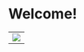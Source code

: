 # Welcome!

<table>
  <tr>
    <td align="center" style="padding=0;width=50%;">
      <img align="center" style="padding=0;" src="https://github-readme-stats-nu-three-42.vercel.app/api/top-langs/?username=KrishayB&layout=compact&hide_border=true&theme=prussian&bg_color=00000000&title_color=5477a1&text_color=7ea2cc">
  </tr>
</table>

<!-- [![Github activity graph](https://activity-graph.herokuapp.com/graph?username=KrishayB&theme=noctis-minimus)](https://github.com/KrishayB/) -->
